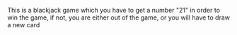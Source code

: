 This is a blackjack game which you have to get a number "21" in order to win the game, if not, you are either out of the game, or you will have to draw a new card

